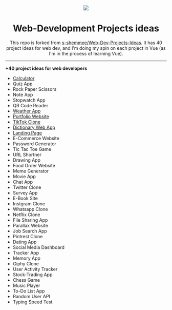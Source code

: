 <div align="center">
<img src="https://media.giphy.com/media/scZPhLqaVOM1qG4lT9/giphy.gif"/>
<h1>Web-Development Projects ideas</h1>
<p>This repo is forked from <a href="https://github.com/s-shemmee/Web-Dev-Projects-Ideas">s-shemmee/Web-Dev-Projects-Ideas</a>. It has 40 project ideas for web dev, and I'm doing my spin on each project in Vue (as I'm in the process of learning Vue).</p>
</div>

---

**+40 project ideas for web developers**

- [Calculator](https://github.com/peanutbutterjlly/Web-Dev-Projects-Idea/tree/main/Calculator)
- Quiz App
- Rock Paper Scissors
- Note App
- Stopwatch App
- QR Code Reader
- [Weather App](https://github.com/shemmee/Weather-App)
- [Portfolio Website](https://github.com/shemmee/Potfolio-Project)
- [TikTok Clone](https://github.com/shemmee/TikTok-UI-Clone)
- [Dictionary Web App](https://github.com/shemmee/Dictionary-React-App)
- [Landing Page](https://github.com/shemmee/NFT-Portfolio-Landing-Page)
- E-Commerce Website
- Password Generator
- Tic Tac Toe Game
- URL Shortner
- Drawing App
- Food Order Website
- Meme Generator
- Movie App
- Chat App
- Twitter Clone
- Survey App
- E-Book Site
- Instgram Clone
- Whatsapp Clone
- Netflix Clone
- File Sharing App
- Parallax Website
- Job Search App
- Pintrest Clone
- Dating App
- Social Media Dashboard
- Tracker App
- Memory App
- Giphy Clone
- User Activity Tracker
- Stock-Trading App
- Chess Game
- Music Player
- To-Do List App
- Random User API
- Typing Speed Test
